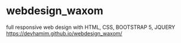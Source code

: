 # webdesign_waxom
full responsive web design with HTML, CSS, BOOTSTRAP 5, JQUERY
https://devhamim.github.io/webdesign_waxom/
